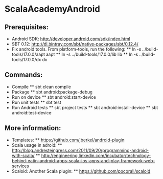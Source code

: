 ScalaAcademyAndroid
===================

Prerequisites:
--------------

* Android SDK: http://developer.android.com/sdk/index.html
* SBT 0.12: http://dl.bintray.com/sbt/native-packages/sbt/0.12.4/
* Fix android tools. From platform-tools, run the following:
 ** ln -s ../build-tools/17.0.0/aapt aapt
 ** ln -s ../build-tools/17.0.0/lib lib
 ** ln -s ../build-tools/17.0.0/dx dx

Commands:
---------

* Compile
 ** sbt clean compile
* Package
 ** sbt android:package-debug
* Run on device
 ** sbt android:start-device
* Run unit tests
 ** sbt test
* Run Android tests
 ** sbt project tests
 ** sbt android:install-device
 ** sbt android:test-device

More information:
-----------------

* Templates:
 ** https://github.com/jberkel/android-plugin
* Scala usage in adroid:
 ** http://blog.andresteingress.com/2011/09/20/programming-android-with-scala/
 ** http://engineering.linkedin.com/incubator/technology-behind-eatin-android-apps-scala-ios-apps-and-play-framework-web-services
* Scaloid: Another Scala plugin:
 ** https://github.com/pocorall/scaloid
